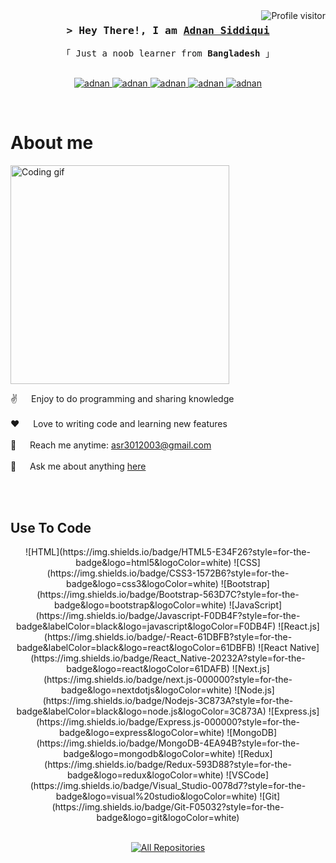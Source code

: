 <a href="https://komarev.com/ghpvc/?username=adnansid99">
  <img align="right" src="https://komarev.com/ghpvc/?username=adnansid99&label=Visitors&color=0e75b6&style=flat" alt="Profile visitor" />
</a>


<!-- Intro  -->
<h3 align="center">
        <samp>&gt; Hey There!, I am
                <b><a target="_blank" href="https://adnan.eu.org">Adnan Siddiqui</a></b>
        </samp>
</h3>


<p align="center"> 
  <samp>
    「 Just a noob learner from <b>Bangladesh</b> 」
    <br>
    <br>
  </samp>
</p>

<p align="center">
  <a href="https://facebook.com/a.sid99" target="_blank">
  <img src="https://img.shields.io/badge/Facebook-20BEFF?&style=for-the-badge&logo=facebook&logoColor=white" alt="adnan"  />
  </a> 
   <a href="https://instagram.com/a_sid99" target="_blank">
  <img src="https://img.shields.io/badge/Instagram-fe4164?style=for-the-badge&logo=instagram&logoColor=white" alt="adnan" />
 </a> 
 <a href="https://linkedin.com/in/adnan-siddiqui-217a07269" target="_blank">
  <img src="https://img.shields.io/badge/LinkedIn-0077B5?style=for-the-badge&logo=linkedin&logoColor=white" alt="adnan"/>
 </a>
   <a href="https://wa.me/+8801841733841" target="_blank">
  <img src="https://img.shields.io/badge/WhatsApp-25D366?style=for-the-badge&logo=whatsapp&logoColor=white" alt="adnan" />
 </a> 
  <a href="https://telegram.me/Xsiddz" target="_blank">
  <img src="https://img.shields.io/badge/Telegram-2CA5E0?style=for-the-badge&logo=telegram&logoColor=white" alt="adnan"  />
  </a> 
</p>
<br />

<!-- About Section -->
 # About me
 
<p>
 <img align="center" width="350" src="/assets/programming.gif" alt="Coding gif" />
  
 ✌️ &emsp; Enjoy to do programming and sharing knowledge <br/><br/>
 ❤️ &emsp; Love to writing code and learning new features<br/><br/>
 📧 &emsp; Reach me anytime: asr3012003@gmail.com<br/><br/>
 💬 &emsp; Ask me about anything [here](https://github.com/adnansid99/adnansid99/issues)

</p>

<br/>
<br/>

## Use To Code
<div align="center">
![HTML](https://img.shields.io/badge/HTML5-E34F26?style=for-the-badge&logo=html5&logoColor=white)
![CSS](https://img.shields.io/badge/CSS3-1572B6?style=for-the-badge&logo=css3&logoColor=white)
![Bootstrap](https://img.shields.io/badge/Bootstrap-563D7C?style=for-the-badge&logo=bootstrap&logoColor=white)
![JavaScript](https://img.shields.io/badge/Javascript-F0DB4F?style=for-the-badge&labelColor=black&logo=javascript&logoColor=F0DB4F)
![React.js](https://img.shields.io/badge/-React-61DBFB?style=for-the-badge&labelColor=black&logo=react&logoColor=61DBFB)
![React Native](https://img.shields.io/badge/React_Native-20232A?style=for-the-badge&logo=react&logoColor=61DAFB)
![Next.js](https://img.shields.io/badge/next.js-000000?style=for-the-badge&logo=nextdotjs&logoColor=white)
![Node.js](https://img.shields.io/badge/Nodejs-3C873A?style=for-the-badge&labelColor=black&logo=node.js&logoColor=3C873A)
![Express.js](https://img.shields.io/badge/Express.js-000000?style=for-the-badge&logo=express&logoColor=white)
![MongoDB](https://img.shields.io/badge/MongoDB-4EA94B?style=for-the-badge&logo=mongodb&logoColor=white)
![Redux](https://img.shields.io/badge/Redux-593D88?style=for-the-badge&logo=redux&logoColor=white)
![VSCode](https://img.shields.io/badge/Visual_Studio-0078d7?style=for-the-badge&logo=visual%20studio&logoColor=white)
![Git](https://img.shields.io/badge/Git-F05032?style=for-the-badge&logo=git&logoColor=white)
</div>
<br/>

<p align="center">
  <a href="https://github.com/adnansid99?tab=repositories" target="_blank"><img alt="All Repositories" title="All Repositories" src="https://img.shields.io/badge/-All%20Repos-2962FF?style=for-the-badge&logo=koding&logoColor=white"/></a>
</p>
